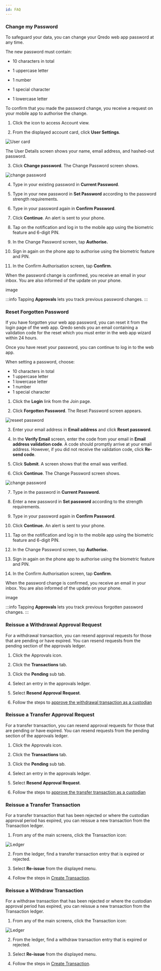 ```yaml
---
id: FAQ
---
```


### Change my Password

To safeguard your data, you can change your Qredo web app password at any time.

The new password must contain:

*   10 characters in total
    
*   1 uppercase letter
    
*   1 number
    
*   1 special character
    
*   1 lowercase letter
    
To confirm that you made the password change, you receive a request on your mobile app to authorise the change.

1.  Click the icon to access Account view.    

2. From the displayed account card, click **User Settings**. 

![User card](/doc-images/usercard1.png)

   The User Details screen shows your name, email address, and hashed-out password.

3. Click **Change password**. The Change Password screen shows.

![change password](/doc-images/changepwd.png)

4. Type in your existing password in **Current Password**.

5. Type in your new password in **Set Password** according to the password strength requirements.

6. Type in your password again in **Confirm Password**.

7. Click **Continue**. An alert is sent to your phone.

8. Tap on the notification and log in to the mobile app using the biometric feature and 6-digit PIN.

9. In the Change Password screen, tap **Authorise.**

10. Sign in again on the phone app to authorise using the biometric feature and PIN.

11. In the Confirm Authorisation screen, tap **Confirm**.

When the password change is confirmed, you receive an email in your inbox. You are also informed of the update on your phone.

image

:::info
Tapping **Approvals** lets you track previous password changes.
:::

### Reset Forgotten Password

If you have forgotten your web app password, you can reset it from the login page of the web app. Qredo sends you an email containing a validation code for the reset which you must enter in the web app wizard within 24 hours.

Once you have reset your password, you can continue to log in to the web app.

When setting a password, choose:

*   10 characters in total
*   1 uppercase letter
*   1 lowercase letter
*   1 number
*   1 special character
    
1.  Click the **Login** link from the Join page.

2. Click **Forgotten Password**. The Reset Password screen appears.

![reseet password](/doc-images/resetp.png)

3. Enter your email address in **Email address** and click **Reset password**.

4. In the **Verify Email** screen, enter the code from your email in **Email address validation code**. A code should promptly arrive at your email address. However, if you did not receive the validation code, click **Re-send code**.

5. Click **Submit**. A screen shows that the email was verified.

6. Click **Continue**. The Change Password screen shows.

![change password](/doc-images/changepwd.png)

7. Type in the password in **Current Password.**

8. Enter a new password in **Set password** according to the strength requirements.

9. Type in your password again in **Confirm Password**.

10. Click **Continue.** An alert is sent to your phone.

11. Tap on the notification and log in to the mobile app using the biometric feature and 6-digit PIN.

12. In the Change Password screen, tap **Authorise.**

13. Sign in again on the phone app to authorise using the biometric feature and PIN.

14. In the Confirm Authorisation screen, tap **Confirm**.

When the password change is confirmed, you receive an email in your inbox. You are also informed of the update on your phone.

image

:::info
Tapping **Approvals** lets you track previous forgotten password changes.
:::


### Reissue a Withdrawal Approval Request

For a withdrawal transaction, you can resend approval requests for those that are pending or have expired. You can resend requests from the pending section of the approvals ledger.

1.  Click the Approvals icon.
    
2.  Click the **Transactions** tab.
    
3.  Click the **Pending** sub tab.
    
4.  Select an entry in the approvals ledger.
    
5.  Select **Resend Approval Request**.
    
6.  Follow the steps to [approve the withdrawal transaction as a custodian](/docs/Deposit%20&%20Withdraw#approve-withdrawal) 


### Reissue a Transfer Approval Request

For a transfer transaction, you can resend approval requests for those that are pending or have expired. You can resend requests from the pending section of the approvals ledger.

1.  Click the Approvals icon.
    
2.  Click the **Transactions** tab.
    
3.  Click the **Pending** sub tab.
    
4.  Select an entry in the approvals ledger.
    
5.  Select **Resend Approval Request**.
    
6.  Follow the steps to [approve the transfer transaction as a custodian](/docs/Creating%20Transactions#approve-transfer)





### Reissue a Transfer Transaction

For a transfer transaction that has been rejected or where the custodian approval period has expired, you can reissue a new transaction from the Transaction ledger.

1.  From any of the main screens, click the Transaction icon:

![Ledger](/doc-images/ledger.png)
    
2.  From the ledger, find a transfer transaction entry that is expired or rejected.
    
3.  Select **Re-issue** from the displayed menu.
    
4.  Follow the steps in [Create Transaction](/docs/Deposit%20&%20Withdraw#create-transaction).


### Reissue a Withdraw Transaction

For a withdraw transaction that has been rejected or where the custodian approval period has expired, you can reissue a new transaction from the Transaction ledger.

1.  From any of the main screens, click the Transaction icon:

![Ledger](/doc-images/ledger.png)
    
2.  From the ledger, find a withdraw transaction entry that is expired or rejected.
    
3.  Select **Re-issue** from the displayed menu.
    
4.  Follow the steps in [Create Transaction](/docs/Deposit%20&%20Withdraw#create-transaction).

